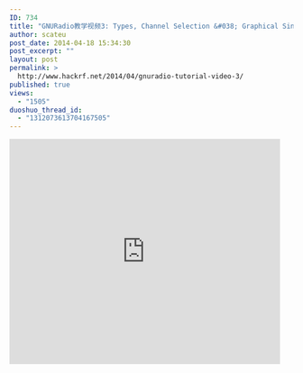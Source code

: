 ```yaml
---
ID: 734
title: "GNURadio教学视频3: Types, Channel Selection &#038; Graphical Sinks'"
author: scateu
post_date: 2014-04-18 15:34:30
post_excerpt: ""
layout: post
permalink: >
  http://www.hackrf.net/2014/04/gnuradio-tutorial-video-3/
published: true
views:
  - "1505"
duoshuo_thread_id:
  - "1312073613704167505"
---
```

<iframe src="http://www.tudou.com/programs/view/html5embed.action?type=0&code=ARXupbR6EYM&lcode=&resourceId=365568264_06_05_99" allowtransparency="true" scrolling="no" border="0" frameborder="0" style="width:480px;height:400px;"></iframe>
